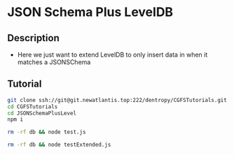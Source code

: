 # JSON Schema Plus LevelDB

## Description

* Here we just want to extend LevelDB to only insert data in when it matches a JSONSChema

## Tutorial

``` bash
git clone ssh://git@git.newatlantis.top:222/dentropy/CGFSTutorials.git
cd CGFSTutorials
cd JSONSchemaPlusLevel
npm i

rm -rf db && node test.js

rm -rf db && node testExtended.js

```